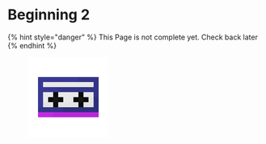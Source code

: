 # Beginning 2

{% hint style="danger" %}
This Page is not complete yet. Check back later
{% endhint %}

<figure><img src="https://github.com/ItsMePok/PFE/blob/wikiAssets/cassette/cassette_beginning2.png?raw=true" alt=""><figcaption></figcaption></figure>
